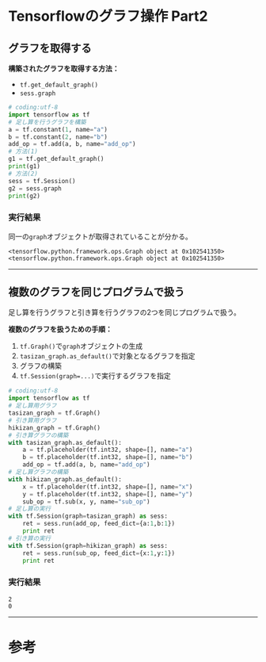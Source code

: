 # Tensorflowのグラフ操作 Part2

## グラフを取得する

**構築されたグラフを取得する方法：**

* `tf.get_default_graph()`
* `sess.graph`

```python
# coding:utf-8
import tensorflow as tf
# 足し算を行うグラフを構築
a = tf.constant(1, name="a")
b = tf.constant(2, name="b")
add_op = tf.add(a, b, name="add_op")
# 方法(1)
g1 = tf.get_default_graph()
print(g1)
# 方法(2)
sess = tf.Session()
g2 = sess.graph
print(g2)
```

### 実行結果

同一の`graph`オブジェクトが取得されていることが分かる。

```
<tensorflow.python.framework.ops.Graph object at 0x102541350>
<tensorflow.python.framework.ops.Graph object at 0x102541350>
```

---

## 複数のグラフを同じプログラムで扱う

足し算を行うグラフと引き算を行うグラフの2つを同じプログラムで扱う。

**複数のグラフを扱うための手順：**

1. `tf.Graph()`で`graph`オブジェクトの生成
2. `tasizan_graph.as_default()`で対象となるグラフを指定
3. グラフの構築
4. `tf.Session(graph=...)`で実行するグラフを指定

```python
# coding:utf-8
import tensorflow as tf
# 足し算用グラフ
tasizan_graph = tf.Graph()
# 引き算用グラフ
hikizan_graph = tf.Graph()
# 引き算グラフの構築
with tasizan_graph.as_default():
    a = tf.placeholder(tf.int32, shape=[], name="a")
    b = tf.placeholder(tf.int32, shape=[], name="b")
    add_op = tf.add(a, b, name="add_op")
# 足し算グラフの構築
with hikizan_graph.as_default():
    x = tf.placeholder(tf.int32, shape=[], name="x")
    y = tf.placeholder(tf.int32, shape=[], name="y")
    sub_op = tf.sub(x, y, name="sub_op")
# 足し算の実行
with tf.Session(graph=tasizan_graph) as sess:
    ret = sess.run(add_op, feed_dict={a:1,b:1})
    print ret
# 引き算の実行
with tf.Session(graph=hikizan_graph) as sess:
    ret = sess.run(sub_op, feed_dict={x:1,y:1})
    print ret
```

### 実行結果

```
2
0
```

---

# 参考